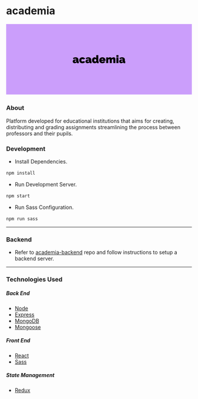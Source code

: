 # academia

![Logo](./public/img/logo.png)

### About

Platform developed for educational institutions that aims for creating, distributing and grading assignments streamlining the process between professors and their pupils.

### Development

-   Install Dependencies.

```sh
npm install
```

-   Run Development Server.

```sh
npm start
```

-   Run Sass Configuration.

```sh
npm run sass
```

---

### Backend

-   Refer to [academia-backend](https://github.com/avi-spc/academia-backend) repo and follow instructions to setup a backend server.

---

### Technologies Used

##### Back End

-   [Node](https://nodejs.org)
-   [Express](http://expressjs.com)
-   [MongoDB](http://mongodb.com)
-   [Mongoose](http://mongoosejs.com)

##### Front End

-   [React](https://reactjs.org)
-   [Sass](https://sass-lang.com/)

##### State Management

-   [Redux](https://redux.js.org)


